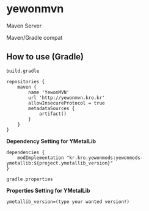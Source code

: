 # yewonmvn
Maven Server

Maven/Gradle compat

## How to use (Gradle)

``build.gradle``
``` 
repositories {
	maven {
		name 'YewonMVN'
		url 'http://yewonmvn.kro.kr'
		allowInsecureProtocol = true
		metadataSources {
			artifact()
		}
	}
}
```

**Dependency Setting for YMetalLib**

```
dependencies {
	modImplementation "kr.kro.yewonmods:yewonmods-ymetallib:${project.ymetallib_version}"
}
```

``gradle.properties``

**Properties Setting for YMetalLib**

```
ymetallib_version=(type your wanted version!)
```
